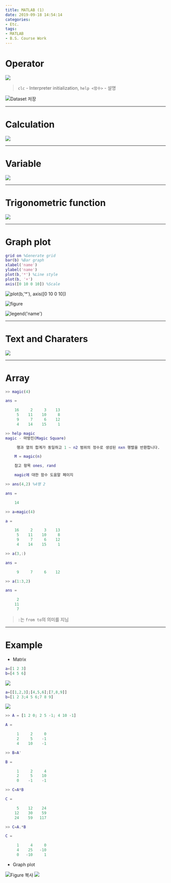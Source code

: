 ```yaml
---
title: MATLAB (1)
date: 2019-09-18 14:54:14
categories:
- Etc.
tags:
- MATLAB
- B.S. Course Work
---
```

# Operator

![](https://user-images.githubusercontent.com/42334717/65117288-c2991180-da24-11e9-9e58-62a12172c887.png)
> `clc` - Interpreter initialization, `help <함수>` - 설명

<!-- more -->

![Dataset 저장](https://user-images.githubusercontent.com/42334717/65118683-54ede500-da26-11e9-9e8e-f1d9e4b20afa.png)
***
# Calculation

![](https://user-images.githubusercontent.com/42334717/65117331-cfb60080-da24-11e9-96db-d0adbdd233e2.png)
***
# Variable

![](https://user-images.githubusercontent.com/42334717/65120630-e52d2980-da28-11e9-9775-c5ad78882032.png)
***
# Trigonometric function

![](https://user-images.githubusercontent.com/42334717/65120603-db0b2b00-da28-11e9-96b8-3ecbaf0f9334.png)
***
# Graph plot

~~~Matlab
grid on %Generate grid
bar(b) %Bar graph
xlabel('name')
ylabel('name')
plot(b,'*') %Line style
plot(b, '+')
axis([0 10 0 10]) %Scale
~~~

![plot(b,'*'), axis([0 10 0 10])](https://user-images.githubusercontent.com/42334717/65121979-08f16f00-da2b-11e9-840d-f449a083cc08.png)

![figure](https://user-images.githubusercontent.com/42334717/65123019-5373eb00-da2d-11e9-9d4f-677c5dde37e7.png)

![legend('name')](https://user-images.githubusercontent.com/42334717/65123304-e44ac680-da2d-11e9-98ac-1cc502d5836d.png)
***
# Text and Charaters

![](https://user-images.githubusercontent.com/42334717/65122267-78675e80-da2b-11e9-9717-a449aebed828.png)
***
# Array

~~~Matlab
>> magic(4)

ans =

    16     2     3    13
     5    11    10     8
     9     7     6    12
     4    14    15     1

>> help magic
magic - 마방진(Magic Square)

     행과 열의 합계가 동일하고 1 ~ n2 범위의 정수로 생성된 nxn 행렬을 반환합니다.

    M = magic(n)

    참고 항목 ones, rand

    magic에 대한 함수 도움말 페이지

>> ans(4,2) %4행 2

ans =

    14

>> a=magic(4)

a =

    16     2     3    13
     5    11    10     8
     9     7     6    12
     4    14    15     1

>> a(3,:)

ans =

     9     7     6    12

>> a(1:3,2)

ans =

     2
    11
     7
~~~
> `:`는 `from to`의 의미를 지님

***
# Example

+ Matrix

~~~Matlab
a=[1 2 3]
b=[4 5 6]
~~~

![](https://user-images.githubusercontent.com/42334717/65119952-de51e700-da27-11e9-8e3c-21985e85a82e.png)

~~~Matlab
a=[[1,2,3];[4,5,6];[7,8,9]]
b=[1 2 3;4 5 6;7 8 9]
~~~

![](https://user-images.githubusercontent.com/42334717/65120263-4ef90380-da28-11e9-86aa-2008cf74cda9.png)

~~~Matlab
>> A = [1 2 0; 2 5 -1; 4 10 -1]

A =

     1     2     0
     2     5    -1
     4    10    -1

>> B=A'

B =

     1     2     4
     2     5    10
     0    -1    -1

>> C=A*B

C =

     5    12    24
    12    30    59
    24    59   117

>> C=A.*B

C =

     1     4     0
     4    25   -10
     0   -10     1
~~~

+ Graph plot

![Figure 복사](https://user-images.githubusercontent.com/42334717/65121022-8320f400-da29-11e9-9017-0ff700f8a56a.png)
![](https://user-images.githubusercontent.com/42334717/65120903-5a006380-da29-11e9-9b4b-0c0320ffd245.png)
